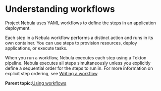# Understanding workflows

Project Nebula uses YAML workflows to define the steps in an application deployment.

Each step in a Nebula workflow performs a distinct action and runs in its own container. You can use steps to provision resources, deploy applications, or execute tasks.

When you run a workflow, Nebula executes each step using a Tekton pipeline. Nebula executes all steps simultaneously unless you explicitly define a sequential order for the steps to run in. For more information on explicit step ordering, see [Writing a workflow](http://docs-internal.puppet.com/docs/nebula/beta/nebula_create_workflow.html).

**Parent topic:**[Using workflows](using_workflows.md)

